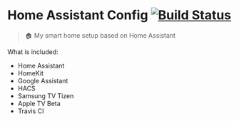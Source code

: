 # Home Assistant Config [![Build Status][travis-img]][travis-ci]

> 🏠 My smart home setup based on Home Assistant

What is included:

- Home Assistant
- HomeKit
- Google Assistant
- HACS
- Samsung TV Tizen
- Apple TV Beta
- Travis CI

<!-- References -->

[travis-ci]: https://travis-ci.org/denysdovhan/home-assistant-config
[travis-img]: https://img.shields.io/travis/denysdovhan/home-assistant-config.svg?style=flat-square
